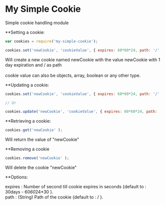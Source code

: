 My Simple Cookie
================

Simple cookie handling module<br>

**Setting a cookie:
```javascript
var cookies = require('my-simple-cookie');

cookies.set('newCookie', 'cookieValue', { expires: 60*60*24, path: '/' } );

```
Will create a new cookie named newCookie with the value newCookie with 1 day expiration and / as path<br><br>
cookie value can also be objects, array, boolean or any other type.


**Updating a cookie:
```javascript
cookies.set('newCookie', 'cookieValue', { expires: 60*60*24, path: '/' } );

// Or

cookies.update('newCookie', 'cookieValue', { expires: 60*60*24, path: '/' } );
```

**Retrieving a cookie:
```javascript
cookies.get('newCookie' );
```
Will return the value of "newCookie" <br>

**Removing a cookie
```javascript
cookies.remove('newCookie' );
```
Will delete the cookie "newCookie" <br>


**Options:

expires : Number of second till cookie expires in seconds {default to : 30days - 60*60*24*30 }.<br>
path : (String) Path of the cookie {default to : / }.<br>
 


